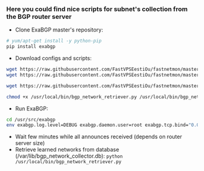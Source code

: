 ### Here you could find nice scripts for subnet's collection from the BGP router server

- Clone ExaBGP master's repository:
```bash
# yum/apt-get install -y python-pip
pip install exabgp
```
- Download configs and scripts:
```bash
wget https://raw.githubusercontent.com/FastVPSEestiOu/fastnetmon/master/src/scripts/exabgp_network_collector.conf -O/etc/exabgp_network_collector.conf
wget https://raw.githubusercontent.com/FastVPSEestiOu/fastnetmon/master/src/scripts/bgp_network_retriever.py -O/usr/local/bin/bgp_network_retriever.py

wget https://raw.githubusercontent.com/FastVPSEestiOu/fastnetmon/master/src/scripts/bgp_network_collector.py -O/usr/local/bin/bgp_network_collector.py

chmod +x /usr/local/bin/bgp_network_retriever.py /usr/local/bin/bgp_network_collector.py
```
- Run ExaBGP:
```bash
cd /usr/src/exabgp
env exabgp.log.level=DEBUG exabgp.daemon.user=root exabgp.tcp.bind="0.0.0.0" exabgp.tcp.port=179 exabgp.daemon.daemonize=false exabgp.daemon.pid=/var/run/exabgp.pid exabgp.log.destination=/var/log/exabgp.log exabgp /etc/exabgp_network_collector.conf
```
- Wait few minutes while all announces received (depends on router server size)
- Retrieve learned networks from database (/var/lib/bgp_network_collector.db): ```python /usr/local/bin/bgp_network_retriever.py```
